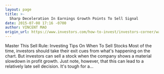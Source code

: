 ```yaml
---
layout: page
title: >-
  Sharp Deceleration In Earnings Growth Points To Sell Signal
date: 2015-07-08 17:16 -0700
author: VINCENT MAO
origin_url: https://www.investors.com/how-to-invest/investors-corner/watch-out-for-slowing-profit-growth
---
```






Master This Sell Rule: Investing Tips On When To Sell Stocks Most of the time, investors should take their exit cues from what's happening on the chart. But investors can sell a stock when the company shows a material slowdown in profit growth. Just note, however, that this can lead to a relatively late sell decision. It's tough for a…

 

